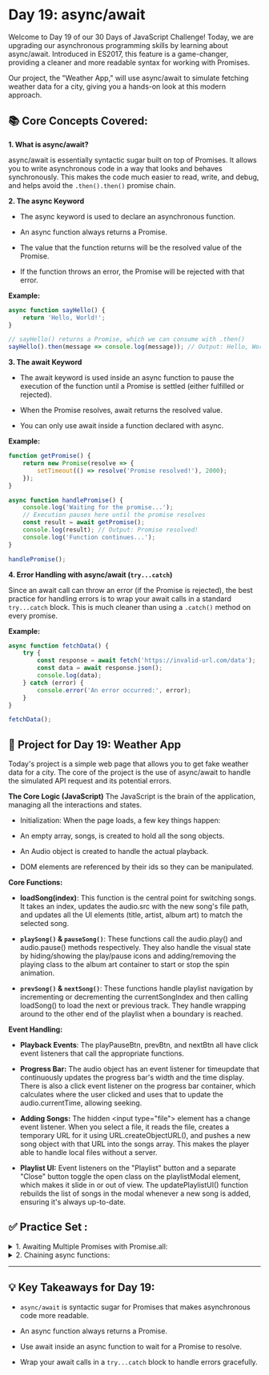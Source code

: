# Day 19: async/await
Welcome to Day 19 of our 30 Days of JavaScript Challenge! Today, we are upgrading our asynchronous programming skills by learning about async/await. Introduced in ES2017, this feature is a game-changer, providing a cleaner and more readable syntax for working with Promises.

Our project, the "Weather App," will use async/await to simulate fetching weather data for a city, giving you a hands-on look at this modern approach.

## 📚 Core Concepts Covered:
**1. What is async/await?**

async/await is essentially syntactic sugar built on top of Promises. It allows you to write asynchronous code in a way that looks and behaves synchronously. This makes the code much easier to read, write, and debug, and helps avoid the `.then().then()` promise chain.

**2. The async Keyword**

- The async keyword is used to declare an asynchronous function.

- An async function always returns a Promise.

- The value that the function returns will be the resolved value of the Promise.

- If the function throws an error, the Promise will be rejected with that error.

**Example:**

```js
async function sayHello() {
    return 'Hello, World!';
}

// sayHello() returns a Promise, which we can consume with .then()
sayHello().then(message => console.log(message)); // Output: Hello, World!
```

**3. The await Keyword**

- The await keyword is used inside an async function to pause the execution of the function until a Promise is settled (either fulfilled or rejected).

- When the Promise resolves, await returns the resolved value.

- You can only use await inside a function declared with async.

**Example:**

```js
function getPromise() {
    return new Promise(resolve => {
        setTimeout(() => resolve('Promise resolved!'), 2000);
    });
}

async function handlePromise() {
    console.log('Waiting for the promise...');
    // Execution pauses here until the promise resolves
    const result = await getPromise();
    console.log(result); // Output: Promise resolved!
    console.log('Function continues...');
}

handlePromise();
```

**4. Error Handling with async/await (`try...catch`)**

Since an await call can throw an error (if the Promise is rejected), the best practice for handling errors is to wrap your await calls in a standard `try...catch` block. This is much cleaner than using a `.catch()` method on every promise.

**Example:**
```js
async function fetchData() {
    try {
        const response = await fetch('https://invalid-url.com/data');
        const data = await response.json();
        console.log(data);
    } catch (error) {
        console.error('An error occurred:', error);
    }
}

fetchData();
```
## 🚀 Project for Day 19: Weather App
Today's project is a simple web page that allows you to get fake weather data for a city. The core of the project is the use of async/await to handle the simulated API request and its potential errors.

**The Core Logic (JavaScript)**
The JavaScript is the brain of the application, managing all the interactions and states.

- Initialization: When the page loads, a few key things happen:

- An empty array, songs, is created to hold all the song objects.

- An Audio object is created to handle the actual playback.

- DOM elements are referenced by their ids so they can be manipulated.

**Core Functions:**

- **loadSong(index)**: This function is the central point for switching songs. It takes an index, updates the audio.src with the new song's file path, and updates all the UI elements (title, artist, album art) to match the selected song.

- **`playSong()` & `pauseSong()`**: These functions call the audio.play() and audio.pause() methods respectively. They also handle the visual state by hiding/showing the play/pause icons and adding/removing the playing class to the album art container to start or stop the spin animation.

- **`prevSong()` & `nextSong()`**: These functions handle playlist navigation by incrementing or decrementing the currentSongIndex and then calling loadSong() to load the next or previous track. They handle wrapping around to the other end of the playlist when a boundary is reached.

**Event Handling:**

- **Playback Events**: The playPauseBtn, prevBtn, and nextBtn all have click event listeners that call the appropriate functions.

- **Progress Bar:** The audio object has an event listener for timeupdate that continuously updates the progress bar's width and the time display. There is also a click event listener on the progress bar container, which calculates where the user clicked and uses that to update the audio.currentTime, allowing seeking.

- **Adding Songs:** 
The hidden &lt;input type="file"> element has a change event listener. When you select a file, it reads the file, creates a temporary URL for it using URL.createObjectURL(), and pushes a new song object with that URL into the songs array. This makes the player able to handle local files without a server.

- **Playlist UI:** Event listeners on the "Playlist" button and a separate "Close" button toggle the open class on the playlistModal element, which makes it slide in or out of view. The updatePlaylistUI() function rebuilds the list of songs in the modal whenever a new song is added, ensuring it's always up-to-date.


## ✅ Practice Set :

<details ><summary >
1. Awaiting Multiple Promises with Promise.all:
</summary>

```js
async function getUserId() {
    return new Promise(resolve => setTimeout(() => resolve(123), 1000));
}

async function getUserPosts() {
    return new Promise(resolve => setTimeout(() => resolve(['Post 1', 'Post 2']), 1500));
}

async function getCombinedData() {
    try {
        const [userId, posts] = await Promise.all([getUserId(), getUserPosts()]);
        console.log('User ID:', userId); // Output: 123
        console.log('User Posts:', posts); // Output: ['Post 1', 'Post 2']
    } catch (error) {
        console.error('An error occurred:', error);
    }
}

getCombinedData();
```
</details>
<details ><summary >
2. Chaining async functions:
</summary>

```js
async function fetchUserData(id) {
    return new Promise(resolve => setTimeout(() => resolve({ id: id, name: 'Alice' }), 1000));
}

async function fetchUserPhotos(userId) {
    return new Promise(resolve => setTimeout(() => resolve(['photo_a.jpg', 'photo_b.jpg']), 1000));
}

async function fetchAllUserData() {
    try {
        const user = await fetchUserData(1);
        console.log(`Fetched user: ${user.name}`);
        const photos = await fetchUserPhotos(user.id);
        console.log('Fetched photos:', photos);
    } catch (error) {
        console.error('An error occurred:', error);
    }
}

fetchAllUserData();
```
</details>

--- 
## 💡 Key Takeaways for Day 19:
- `async/await` is syntactic sugar for Promises that makes asynchronous code more readable.

- An async function always returns a Promise.

- Use await inside an async function to wait for a Promise to resolve.

- Wrap your await calls in a `try...catch` block to handle errors gracefully.